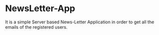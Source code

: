 # NewsLetter-App
It is a simple Server based News-Letter Application in order to get all the emails of the registered users.
